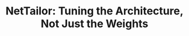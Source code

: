---
id:             2019-nettailor
title:          "NetTailor: Tuning the Architecture, Not Just the Weights"
authors:        <b>Pedro Morgado</b> and Nuno Vasconcelos
venue:          IEEE/CVF Conf. on Computer Vision and Pattern Recognition (CVPR), Long Beach, CA, 2019.
year:           "2019-07"
thumbnail:      assets/publications/2019-nettailor/thumbnail.png
links:
    pdf:        assets/publications/2019-nettailor/paper.pdf
    paper:      https://arxiv.org/abs/1907.00274
    code:       https://github.com/pedro-morgado/nettailor
    website:    https://pedro-morgado.github.io/nettailor/
    bibtex:     assets/publications/2019-nettailor/ref.txt
other_venues:
    - title:    "[Workshop] NetTailor: Tuning the Architecture, Not Just the Weights"
      venue:    Southern California Machine Learning Symposium (SCMLS), 2020.
      links:
        paper:    assets/publications/2019-nettailor/scmls20_paper.pdf
        bibtex:     assets/publications/2019-nettailor/scmls20_ref.txt
---